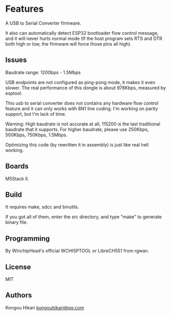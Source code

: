 Features
======

A USB to Serial Converter firmware.

It also can automatically detect ESP32 bootloader flow control message, and it will never hurts normal mode (If the host program sets RTS and DTR both high or low, the firmware will force those pins all high).

Issues
--------------

Baudrate range: 1200bps - 1.5Mbps

USB endpoints are not configured as ping-pong mode, it makes it even slower. The real performance of this dongle is about 978Kbps, measured by esptool.

This usb to serial converter does not contains any hardware flow control feature and it can only works with 8N1 line coding. I'm working on parity support, but I'm lack of time.

Warning: High baudrate is not accurate at all, 115200 is the last traditional baudrate that it supports. For higher baudrate, please use 250Kbps, 500Kbps, 750Kbps, 1.5Mbps.

Optimizing this code (by rewritten it in assembly) is just like real hell working.


Boards
--------------

M5Stack II.

Build
--------------

It requires make, sdcc and binutils.

If you got all of them, enter the src directory, and type "make" to generate binary file.

Programming
--------------

By WinchipHead's official WCHISPTOOL or LibreCH551 from rgwan.

License
--------------

MIT

Authors
--------------

Kongou Hikari <kongouhikari@qq.com>


